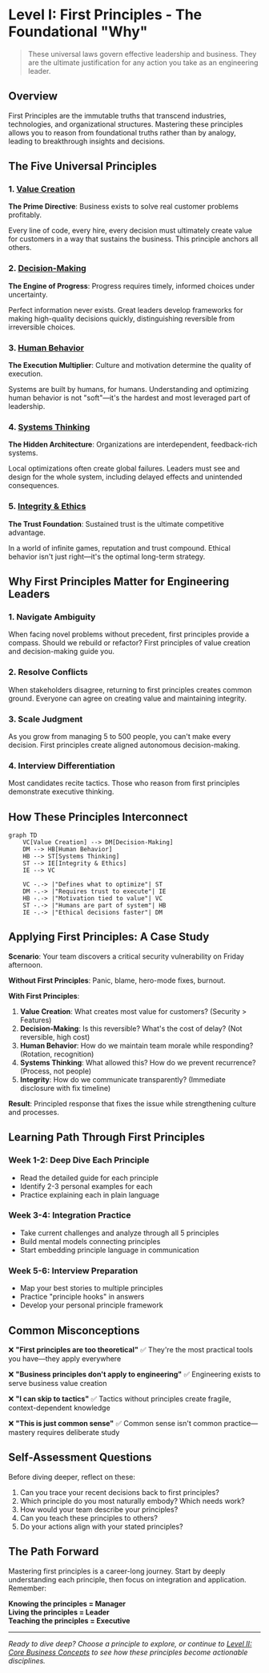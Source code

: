 # Level I: First Principles - The Foundational "Why"

> These universal laws govern effective leadership and business. They are the ultimate justification for any action you take as an engineering leader.

## Overview

First Principles are the immutable truths that transcend industries, technologies, and organizational structures. Mastering these principles allows you to reason from foundational truths rather than by analogy, leading to breakthrough insights and decisions.

## The Five Universal Principles

<div class="principles-overview">

### 1. [Value Creation](value-creation/)
**The Prime Directive**: Business exists to solve real customer problems profitably.

Every line of code, every hire, every decision must ultimately create value for customers in a way that sustains the business. This principle anchors all others.

### 2. [Decision-Making](decision-making/) 
**The Engine of Progress**: Progress requires timely, informed choices under uncertainty.

Perfect information never exists. Great leaders develop frameworks for making high-quality decisions quickly, distinguishing reversible from irreversible choices.

### 3. [Human Behavior](human-behavior/)
**The Execution Multiplier**: Culture and motivation determine the quality of execution.

Systems are built by humans, for humans. Understanding and optimizing human behavior is not "soft"—it's the hardest and most leveraged part of leadership.

### 4. [Systems Thinking](systems-thinking/)
**The Hidden Architecture**: Organizations are interdependent, feedback-rich systems.

Local optimizations often create global failures. Leaders must see and design for the whole system, including delayed effects and unintended consequences.

### 5. [Integrity & Ethics](integrity-ethics/)
**The Trust Foundation**: Sustained trust is the ultimate competitive advantage.

In a world of infinite games, reputation and trust compound. Ethical behavior isn't just right—it's the optimal long-term strategy.

</div>

## Why First Principles Matter for Engineering Leaders

### 1. **Navigate Ambiguity**
When facing novel problems without precedent, first principles provide a compass. Should we rebuild or refactor? First principles of value creation and decision-making guide you.

### 2. **Resolve Conflicts**
When stakeholders disagree, returning to first principles creates common ground. Everyone can agree on creating value and maintaining integrity.

### 3. **Scale Judgment**
As you grow from managing 5 to 500 people, you can't make every decision. First principles create aligned autonomous decision-making.

### 4. **Interview Differentiation**
Most candidates recite tactics. Those who reason from first principles demonstrate executive thinking.

## How These Principles Interconnect

```mermaid
graph TD
    VC[Value Creation] --> DM[Decision-Making]
    DM --> HB[Human Behavior]
    HB --> ST[Systems Thinking]
    ST --> IE[Integrity & Ethics]
    IE --> VC
    
    VC -.-> |"Defines what to optimize"| ST
    DM -.-> |"Requires trust to execute"| IE
    HB -.-> |"Motivation tied to value"| VC
    ST -.-> |"Humans are part of system"| HB
    IE -.-> |"Ethical decisions faster"| DM
```

## Applying First Principles: A Case Study

**Scenario**: Your team discovers a critical security vulnerability on Friday afternoon.

**Without First Principles**: Panic, blame, hero-mode fixes, burnout.

**With First Principles**:
1. **Value Creation**: What creates most value for customers? (Security > Features)
2. **Decision-Making**: Is this reversible? What's the cost of delay? (Not reversible, high cost)
3. **Human Behavior**: How do we maintain team morale while responding? (Rotation, recognition)
4. **Systems Thinking**: What allowed this? How do we prevent recurrence? (Process, not people)
5. **Integrity**: How do we communicate transparently? (Immediate disclosure with fix timeline)

**Result**: Principled response that fixes the issue while strengthening culture and processes.

## Learning Path Through First Principles

### Week 1-2: Deep Dive Each Principle
- Read the detailed guide for each principle
- Identify 2-3 personal examples for each
- Practice explaining each in plain language

### Week 3-4: Integration Practice
- Take current challenges and analyze through all 5 principles
- Build mental models connecting principles
- Start embedding principle language in communication

### Week 5-6: Interview Preparation
- Map your best stories to multiple principles
- Practice "principle hooks" in answers
- Develop your personal principle framework

## Common Misconceptions

❌ **"First principles are too theoretical"**
✅ They're the most practical tools you have—they apply everywhere

❌ **"Business principles don't apply to engineering"**
✅ Engineering exists to serve business value creation

❌ **"I can skip to tactics"**
✅ Tactics without principles create fragile, context-dependent knowledge

❌ **"This is just common sense"**
✅ Common sense isn't common practice—mastery requires deliberate study

## Self-Assessment Questions

Before diving deeper, reflect on these:

1. Can you trace your recent decisions back to first principles?
2. Which principle do you most naturally embody? Which needs work?
3. How would your team describe your principles?
4. Can you teach these principles to others?
5. Do your actions align with your stated principles?

## The Path Forward

Mastering first principles is a career-long journey. Start by deeply understanding each principle, then focus on integration and application. Remember: 

**Knowing the principles = Manager**  
**Living the principles = Leader**  
**Teaching the principles = Executive**

---

*Ready to dive deep? Choose a principle to explore, or continue to [Level II: Core Business Concepts](../level-2-core-business/) to see how these principles become actionable disciplines.*